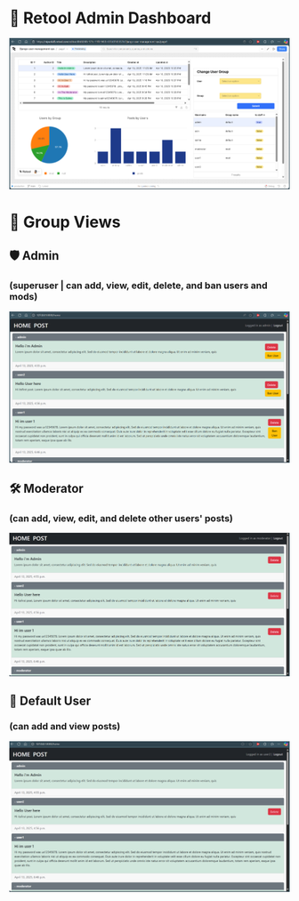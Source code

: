 # 🚀 Retool Admin Dashboard
![🌐 Landing Page](Screenshot%204.png)

# 👥 Group Views
## 🛡️ Admin 
### (superuser | can add, view, edit, delete, and ban users and mods)
![🔒 Admin View](Screenshot%201.png)

## 🛠️ Moderator 
### (can add, view, edit, and delete other users' posts)
![📝 Moderator View](Screenshot%202.png)

## 🙋 Default User 
### (can add and view posts)
![📄 User View](Screenshot%203.png)


